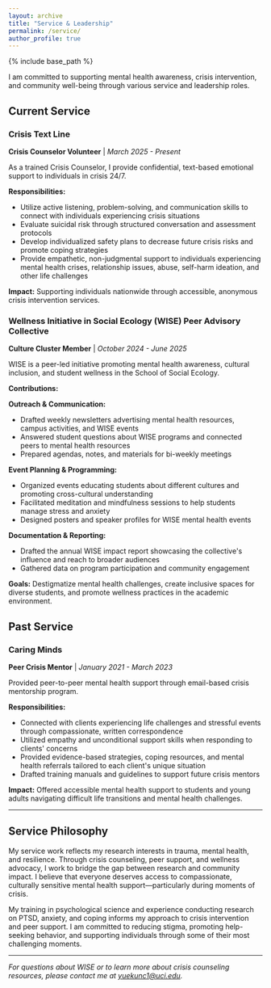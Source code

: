```yaml
---
layout: archive
title: "Service & Leadership"
permalink: /service/
author_profile: true
---
```


{% include base_path %}

I am committed to supporting mental health awareness, crisis intervention, and community well-being through various service and leadership roles.

## Current Service

### Crisis Text Line
**Crisis Counselor Volunteer** | *March 2025 - Present*

As a trained Crisis Counselor, I provide confidential, text-based emotional support to individuals in crisis 24/7.

**Responsibilities:**
- Utilize active listening, problem-solving, and communication skills to connect with individuals experiencing crisis situations
- Evaluate suicidal risk through structured conversation and assessment protocols
- Develop individualized safety plans to decrease future crisis risks and promote coping strategies
- Provide empathetic, non-judgmental support to individuals experiencing mental health crises, relationship issues, abuse, self-harm ideation, and other life challenges

**Impact:** Supporting individuals nationwide through accessible, anonymous crisis intervention services.

### Wellness Initiative in Social Ecology (WISE) Peer Advisory Collective
**Culture Cluster Member** | *October 2024 - June 2025*

WISE is a peer-led initiative promoting mental health awareness, cultural inclusion, and student wellness in the School of Social Ecology.

**Contributions:**

**Outreach & Communication:**
- Drafted weekly newsletters advertising mental health resources, campus activities, and WISE events
- Answered student questions about WISE programs and connected peers to mental health resources
- Prepared agendas, notes, and materials for bi-weekly meetings

**Event Planning & Programming:**
- Organized events educating students about different cultures and promoting cross-cultural understanding
- Facilitated meditation and mindfulness sessions to help students manage stress and anxiety
- Designed posters and speaker profiles for WISE mental health events

**Documentation & Reporting:**
- Drafted the annual WISE impact report showcasing the collective's influence and reach to broader audiences
- Gathered data on program participation and community engagement

**Goals:** Destigmatize mental health challenges, create inclusive spaces for diverse students, and promote wellness practices in the academic environment.

## Past Service

### Caring Minds
**Peer Crisis Mentor** | *January 2021 - March 2023*

Provided peer-to-peer mental health support through email-based crisis mentorship program.

**Responsibilities:**
- Connected with clients experiencing life challenges and stressful events through compassionate, written correspondence
- Utilized empathy and unconditional support skills when responding to clients' concerns
- Provided evidence-based strategies, coping resources, and mental health referrals tailored to each client's unique situation
- Drafted training manuals and guidelines to support future crisis mentors

**Impact:** Offered accessible mental health support to students and young adults navigating difficult life transitions and mental health challenges.

---

## Service Philosophy

My service work reflects my research interests in trauma, mental health, and resilience. Through crisis counseling, peer support, and wellness advocacy, I work to bridge the gap between research and community impact. I believe that everyone deserves access to compassionate, culturally sensitive mental health support—particularly during moments of crisis.

My training in psychological science and experience conducting research on PTSD, anxiety, and coping informs my approach to crisis intervention and peer support. I am committed to reducing stigma, promoting help-seeking behavior, and supporting individuals through some of their most challenging moments.

---

*For questions about WISE or to learn more about crisis counseling resources, please contact me at [yuekunc1@uci.edu](mailto:yuekunc1@uci.edu).*

